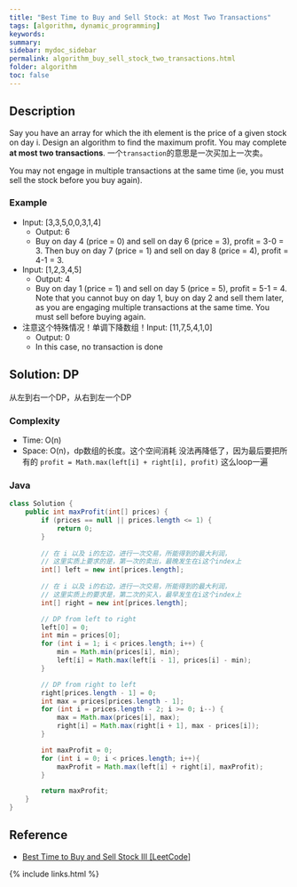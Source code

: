 ```yaml
---
title: "Best Time to Buy and Sell Stock: at Most Two Transactions"
tags: [algorithm, dynamic_programming]
keywords:
summary:
sidebar: mydoc_sidebar
permalink: algorithm_buy_sell_stock_two_transactions.html
folder: algorithm
toc: false
---
```


## Description
Say you have an array for which the ith element is the price of a given stock on day i.
Design an algorithm to find the maximum profit. You may complete **at most two transactions**.
一个`transaction`的意思是一次买加上一次卖。

You may not engage in multiple transactions at the same time (ie, you must sell the stock before you buy again).

### Example
* Input: [3,3,5,0,0,3,1,4]
  * Output: 6
  * Buy on day 4 (price = 0) and sell on day 6 (price = 3), profit = 3-0 = 3. Then buy on day 7 (price = 1) and sell on day 8 (price = 4), profit = 4-1 = 3.
* Input: [1,2,3,4,5]
  * Output: 4
  * Buy on day 1 (price = 1) and sell on day 5 (price = 5), profit = 5-1 = 4. Note that you cannot buy on day 1, buy on day 2 and sell them later, as you are engaging multiple transactions at the same time. You must sell before buying again.
* 注意这个特殊情况！单调下降数组！Input: [11,7,5,4,1,0]
  * Output: 0
  * In this case, no transaction is done

## Solution: DP
从左到右一个DP，从右到左一个DP

### Complexity
* Time: O(n)
* Space: O(n)，dp数组的长度。这个空间消耗 没法再降低了，因为最后要把所有的 `profit = Math.max(left[i] + right[i], profit)` 这么loop一遍

### Java
```java
class Solution {
    public int maxProfit(int[] prices) {
        if (prices == null || prices.length <= 1) {
            return 0;
        }
        
        // 在 i 以及 i的左边，进行一次交易，所能得到的最大利润，
        // 这里实质上要求的是，第一次的卖出，最晚发生在i这个index上
        int[] left = new int[prices.length];
        
        // 在 i 以及 i的右边，进行一次交易，所能得到的最大利润，
        // 这里实质上的要求是，第二次的买入，最早发生在i这个index上
        int[] right = new int[prices.length];

        // DP from left to right
        left[0] = 0;
        int min = prices[0];
        for (int i = 1; i < prices.length; i++) {
            min = Math.min(prices[i], min);
            left[i] = Math.max(left[i - 1], prices[i] - min);
        }

        // DP from right to left
        right[prices.length - 1] = 0;
        int max = prices[prices.length - 1];
        for (int i = prices.length - 2; i >= 0; i--) {
            max = Math.max(prices[i], max);
            right[i] = Math.max(right[i + 1], max - prices[i]);
        }

        int maxProfit = 0;
        for (int i = 0; i < prices.length; i++){
            maxProfit = Math.max(left[i] + right[i], maxProfit);  
        }

        return maxProfit;
    }
}
```

## Reference
* [Best Time to Buy and Sell Stock III [LeetCode]](https://leetcode.com/problems/best-time-to-buy-and-sell-stock-iii/description/)

{% include links.html %}
